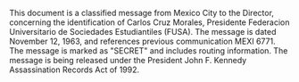 This document is a classified message from Mexico City to the Director, concerning the identification of Carlos Cruz Morales, Presidente Federacion Universitario de Sociedades Estudiantiles (FUSA). The message is dated November 12, 1963, and references previous communication MEXI 6771. The message is marked as "SECRET" and includes routing information. The message is being released under the President John F. Kennedy Assassination Records Act of 1992.
